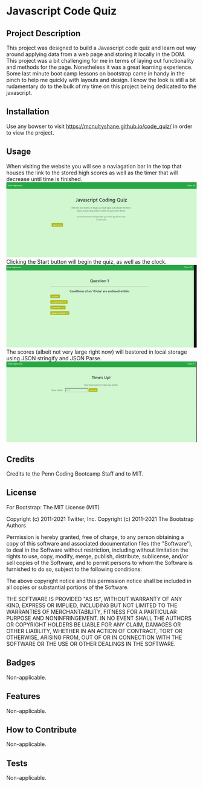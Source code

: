 # Javascript Code Quiz

## Project Description

This project was designed to build a Javascript code quiz and learn out way around applying data from a web page and storing it locally in the DOM.  This project was a bit challenging for me in terms of laying out functionality and methods for the page.  Nonetheless it was a great learning experience.  Some last minute boot camp lessons on bootstrap came in handy in the pinch to help me quickly with layouts and design.  I know the look is still a bit rudamentary do to the bulk of my time on this project being dedicated to the javascript.  


## Installation
Use any bowser to visit https://mcnultyshane.github.io/code_quiz/ in order to view the project.

## Usage
When visiting the website you will see a naviagation bar in the top that houses the link to the stored high scores as well as the timer that will decrease until time is finished.  
![opening page screen capture](./assets/images/opening_screen_cap.PNG) 
Clicking the Start button will begin the quiz, as well as the clock.
![First Question screen capture](./assets/images/screen_cap_one.PNG)
The scores (albeit not very large right now) will bestored in local storage using JSON stringify and JSON Parse.
![Game Over Screen](./assets/images/screen_cap_gameover.PNG) 

## Credits
Credits to the Penn Coding Bootcamp Staff and to MIT.

## License

For Bootstrap:
The MIT License (MIT)

Copyright (c) 2011-2021 Twitter, Inc.
Copyright (c) 2011-2021 The Bootstrap Authors

Permission is hereby granted, free of charge, to any person obtaining a copy
of this software and associated documentation files (the "Software"), to deal
in the Software without restriction, including without limitation the rights
to use, copy, modify, merge, publish, distribute, sublicense, and/or sell
copies of the Software, and to permit persons to whom the Software is
furnished to do so, subject to the following conditions:

The above copyright notice and this permission notice shall be included in
all copies or substantial portions of the Software.

THE SOFTWARE IS PROVIDED "AS IS", WITHOUT WARRANTY OF ANY KIND, EXPRESS OR
IMPLIED, INCLUDING BUT NOT LIMITED TO THE WARRANTIES OF MERCHANTABILITY,
FITNESS FOR A PARTICULAR PURPOSE AND NONINFRINGEMENT. IN NO EVENT SHALL THE
AUTHORS OR COPYRIGHT HOLDERS BE LIABLE FOR ANY CLAIM, DAMAGES OR OTHER
LIABILITY, WHETHER IN AN ACTION OF CONTRACT, TORT OR OTHERWISE, ARISING FROM,
OUT OF OR IN CONNECTION WITH THE SOFTWARE OR THE USE OR OTHER DEALINGS IN
THE SOFTWARE.
## Badges
Non-applicable.

## Features
Non-applicable.

## How to Contribute
Non-applicable.

## Tests
Non-applicable.
